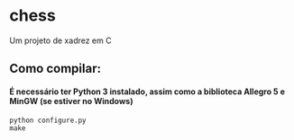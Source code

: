 # chess
Um projeto de xadrez em C

## Como compilar:
#### É necessário ter Python 3 instalado, assim como a biblioteca Allegro 5 e MinGW (se estiver no Windows)
```
python configure.py
make
```
